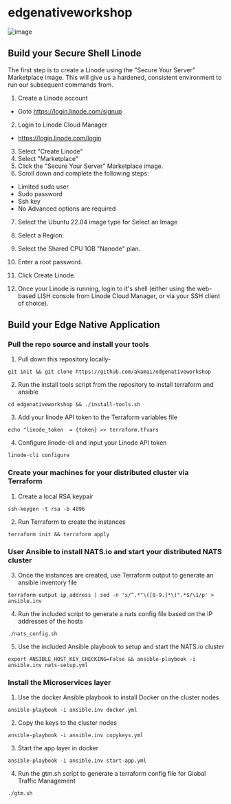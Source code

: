 # edgenativeworkshop

![image](https://github.com/user-attachments/assets/8824f9a9-89fb-46ed-9b20-a44b002d3ad8)

## Build your Secure Shell Linode

The first step is to create a Linode using the "Secure Your Server" Marketplace image. This will give us a hardened, consistent environment to run our subsequent commands from.

1. Create a Linode account

-   Goto https://login.linode.com/signup

2. Login to Linode Cloud Manager

-   https://login.linode.com/login

3. Select "Create Linode"
4. Select "Marketplace"
5. Click the "Secure Your Server" Marketplace image.
6. Scroll down and complete the following steps:

-   Limited sudo user
-   Sudo password
-   Ssh key
-   No Advanced options are required

7. Select the Ubuntu 22.04 image type for Select an Image
8. Select a Region.
9. Select the Shared CPU 1GB "Nanode" plan.
10. Enter a root password.
11. Click Create Linode.

12. Once your Linode is running, login to it's shell (either using the web-based LISH console from Linode Cloud Manager, or via your SSH client of choice).

## Build your Edge Native Application 

### Pull the repo source and install your tools

1. Pull down this repository locally-
```
git init && git clone https://github.com/akamai/edgenativeworkshop
```
2. Run the install tools script from the repository to install terraform and ansible
```
cd edgenativeworkshop && ./install-tools.sh
```
3. Add your linode API token to the Terraform variables file
```
echo "linode_token  = {token} >> terraform.tfvars
```
4. Configure linode-cli and input your Linode API token
```
linode-cli configure
```
### Create your machines for your distributed cluster via Terraform
1. Create a local RSA keypair
```
ssh-keygen -t rsa -b 4096
```
2. Run Terraform to create the instances
```
terraform init && terraform apply
```
### User Ansible to install NATS.io and start your distributed NATS cluster
3. Once the instances are created, use Terraform output to generate an ansible inventory file
```
terraform output ip_address | sed -n 's/^.*"\([0-9.]*\)".*$/\1/p' > ansible.inv
```
4. Run the included script to generate a nats config file based on the IP addresses of the hosts
```
./nats_config.sh
```
5. Use the included Ansible playbook to setup and start the NATS.io cluster
```
export ANSIBLE_HOST_KEY_CHECKING=False && ansible-playbook -i ansible.inv nats-setup.yml
```
### Install the Microservices layer 

1. Use the docker Ansible playbook to install Docker on the cluster nodes
```
ansible-playbook -i ansible.inv docker.yml
```
2. Copy the keys to the cluster nodes
```
ansible-playbook -i ansible.inv copykeys.yml
```
3. Start the app layer in docker
```
ansible-playbook -i ansible.inv start-app.yml
```
4. Run the gtm.sh script to generate a terraform config file for Global Traffic Management
```
./gtm.sh
```

